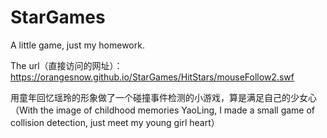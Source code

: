 # StarGames
A little game, just my homework.

The url（直接访问的网址）：https://orangesnow.github.io/StarGames/HitStars/mouseFollow2.swf

用童年回忆瑶玲的形象做了一个碰撞事件检测的小游戏，算是满足自己的少女心（With the image of childhood memories YaoLing, I made a small game of collision detection, just meet my young girl heart）

